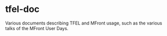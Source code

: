 # tfel-doc

Various documents describing TFEL and MFront usage, such as the
various talks of the MFront User Days.
